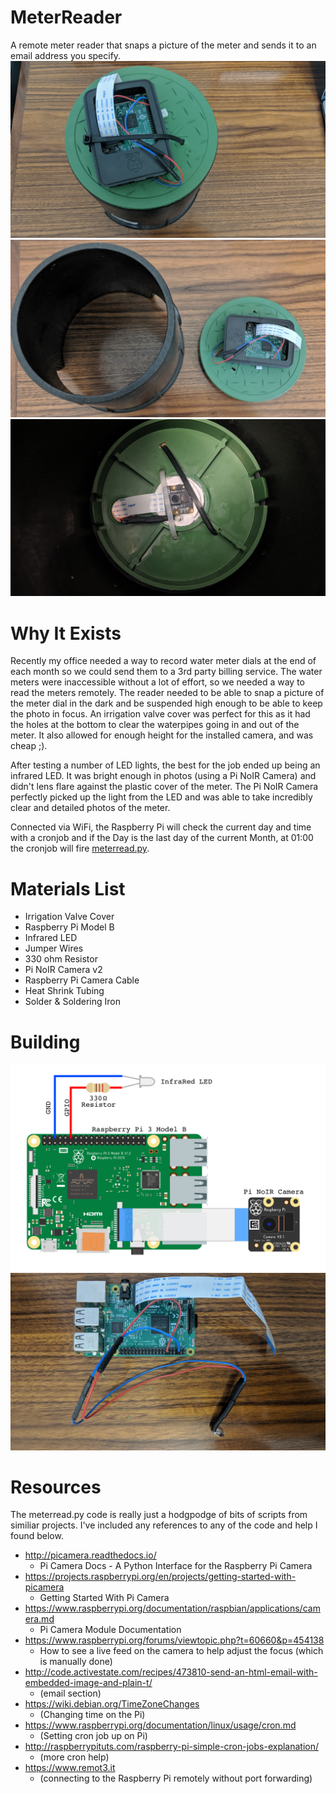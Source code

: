 # MeterReader
A remote meter reader that snaps a picture of the meter and sends it to an email address you specify.
![Finished Build of The Meter Reader](/Photos/00-Finished-Meter-Reader.jpg)
![Finished Meter Reader with top seperated from body of the irrigation valve cover](https://github.com/EncyclopediaRed/MeterReader/blob/master/Photos/06-Top-Seperated.jpg)
![Underside of the Meter Reader Showing the Camera and LED](https://github.com/EncyclopediaRed/MeterReader/blob/master/Photos/09-Underside.jpg)

# Why It Exists
Recently my office needed a way to record water meter dials at the end of each month so we could send them to a 3rd party billing service. The water meters were inaccessible without a lot of effort, so we needed a way to read the meters remotely. The reader needed to be able to snap a picture of the meter dial in the dark and be suspended high enough to be able to keep the photo in focus. An irrigation valve cover was perfect for this as it had the holes at the bottom to clear the waterpipes going in and out of the meter. It also allowed for enough height for the installed camera, and was cheap ;).

After testing a number of LED lights, the best for the job ended up being an infrared LED. It was bright enough in photos (using a Pi NoIR Camera) and didn't lens flare against the plastic cover of the meter. The Pi NoIR Camera perfectly picked up the light from the LED and was able to take incredibly clear and detailed photos of the meter.

Connected via WiFi, the Raspberry Pi will check the current day and time with a cronjob and if the Day is the last day of the current Month, at 01:00 the cronjob will fire [meterread.py](https://github.com/EncyclopediaRed/MeterReader/blob/master/meterread.py).

# Materials List
* Irrigation Valve Cover
* Raspberry Pi Model B
* Infrared LED
* Jumper Wires
* 330 ohm Resistor
* Pi NoIR Camera v2
* Raspberry Pi Camera Cable
* Heat Shrink Tubing
* Solder & Soldering Iron

# Building
![Electronics Mockup Sketch](https://github.com/EncyclopediaRed/MeterReader/blob/master/Water%20Meter%20Sketch.png)
![Electronics Actual Build](https://github.com/EncyclopediaRed/MeterReader/blob/master/Photos/02-Pi-Wire-and-Cables.jpg)

# Resources
The meterread.py code is really just a hodgpodge of bits of scripts from similiar projects. I've included any references to any of the code and help I found below.
* http://picamera.readthedocs.io/
  * Pi Camera Docs - A Python Interface for the Raspberry Pi Camera
* https://projects.raspberrypi.org/en/projects/getting-started-with-picamera
  * Getting Started With Pi Camera
* https://www.raspberrypi.org/documentation/raspbian/applications/camera.md
  * Pi Camera Module Documentation
* https://www.raspberrypi.org/forums/viewtopic.php?t=60660&p=454138
  * How to see a live feed on the camera to help adjust the focus (which is manually done)
* http://code.activestate.com/recipes/473810-send-an-html-email-with-embedded-image-and-plain-t/
  * (email section)
* https://wiki.debian.org/TimeZoneChanges
  * (Changing time on the Pi)
* https://www.raspberrypi.org/documentation/linux/usage/cron.md
  * (Setting cron job up on Pi)
* http://raspberrypituts.com/raspberry-pi-simple-cron-jobs-explanation/ 
  * (more cron help)
* https://www.remot3.it 
  * (connecting to the Raspberry Pi remotely without port forwarding)
